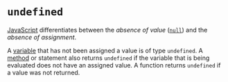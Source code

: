 # `undefined`

[JavaScript][language-javascript] differentiates between the _absence of value_ ([`null`][type-null]) and the _absence of assignment_.

A [variable][concept-variables] that has not been assigned a value is of type `undefined`. A [method][concept-functions] or statement also returns `undefined` if the variable that is being evaluated does not have an assigned value. A function returns `undefined` if a value was not returned.

[language-javascript]: ../../../languages/javascript/README.md
[concept-functions]: ../../../../reference/concepts/functions.md
[concept-variables]: ../../../../reference/concepts/variables.md
[type-null]: ../../../../reference/types/null.md
